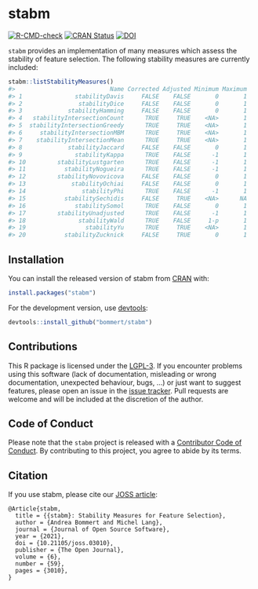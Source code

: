 
<!-- README.md is generated from README.Rmd. Please edit that file -->

# stabm

[![R-CMD-check](https://github.com/bommert/stabm/workflows/R-CMD-check/badge.svg)](https://github.com/bommert/stabm/actions)
[![CRAN
Status](https://www.r-pkg.org/badges/version-ago/stabm)](https://cran.r-project.org/package=stabm)
[![DOI](https://joss.theoj.org/papers/10.21105/joss.03010/status.svg)](https://doi.org/10.21105/joss.03010)

`stabm` provides an implementation of many measures which assess the
stability of feature selection. The following stability measures are
currently included:

``` r
stabm::listStabilityMeasures()
#>                           Name Corrected Adjusted Minimum Maximum
#> 1               stabilityDavis     FALSE    FALSE       0       1
#> 2                stabilityDice     FALSE    FALSE       0       1
#> 3             stabilityHamming     FALSE    FALSE       0       1
#> 4   stabilityIntersectionCount      TRUE     TRUE    <NA>       1
#> 5  stabilityIntersectionGreedy      TRUE     TRUE    <NA>       1
#> 6     stabilityIntersectionMBM      TRUE     TRUE    <NA>       1
#> 7    stabilityIntersectionMean      TRUE     TRUE    <NA>       1
#> 8             stabilityJaccard     FALSE    FALSE       0       1
#> 9               stabilityKappa      TRUE    FALSE      -1       1
#> 10         stabilityLustgarten      TRUE    FALSE      -1       1
#> 11           stabilityNogueira      TRUE    FALSE      -1       1
#> 12         stabilityNovovicova     FALSE    FALSE       0       1
#> 13             stabilityOchiai     FALSE    FALSE       0       1
#> 14                stabilityPhi      TRUE    FALSE      -1       1
#> 15           stabilitySechidis     FALSE     TRUE    <NA>      NA
#> 16              stabilitySomol      TRUE    FALSE       0       1
#> 17         stabilityUnadjusted      TRUE    FALSE      -1       1
#> 18               stabilityWald      TRUE    FALSE     1-p       1
#> 19                 stabilityYu      TRUE     TRUE    <NA>       1
#> 20           stabilityZucknick     FALSE     TRUE       0       1
```

## Installation

You can install the released version of stabm from
[CRAN](https://cran.r-project.org/package=stabm) with:

``` r
install.packages("stabm")
```

For the development version, use
[devtools](https://cran.r-project.org/package=devtools):

``` r
devtools::install_github("bommert/stabm")
```

## Contributions

This R package is licensed under the
[LGPL-3](https://www.gnu.org/licenses/lgpl-3.0.en.html). If you
encounter problems using this software (lack of documentation,
misleading or wrong documentation, unexpected behaviour, bugs, …) or
just want to suggest features, please open an issue in the [issue
tracker](https://github.com/bommert/stabm/issues). Pull requests are
welcome and will be included at the discretion of the author.

## Code of Conduct

Please note that the `stabm` project is released with a [Contributor
Code of
Conduct](https://contributor-covenant.org/version/2/0/CODE_OF_CONDUCT.html).
By contributing to this project, you agree to abide by its terms.

## Citation

If you use stabm, please cite our [JOSS
article](https://doi.org/10.21105/joss.03010):

    @Article{stabm,
      title = {{stabm}: Stability Measures for Feature Selection},
      author = {Andrea Bommert and Michel Lang},
      journal = {Journal of Open Source Software},
      year = {2021},
      doi = {10.21105/joss.03010},
      publisher = {The Open Journal},
      volume = {6},
      number = {59},
      pages = {3010},
    }
